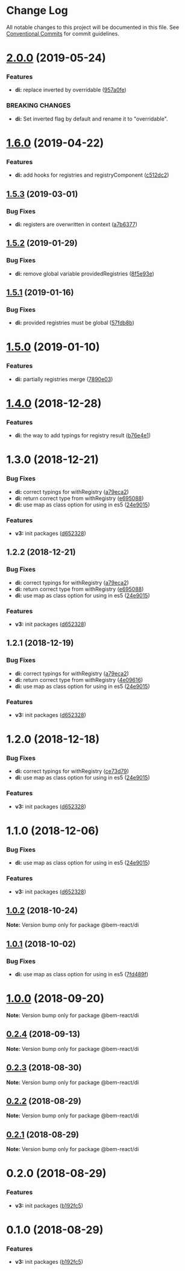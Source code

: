 # Change Log

All notable changes to this project will be documented in this file.
See [Conventional Commits](https://conventionalcommits.org) for commit guidelines.

# [2.0.0](https://github.com/bem/bem-react/tree/master/packages/di/compare/@bem-react/di@1.6.0...@bem-react/di@2.0.0) (2019-05-24)


### Features

* **di:** replace inverted by overridable ([957a0fe](https://github.com/bem/bem-react/commit/957a0fe))


### BREAKING CHANGES

* **di:** Set inverted flag by default and rename it to "overridable".





# [1.6.0](https://github.com/bem/bem-react/tree/master/packages/di/compare/@bem-react/di@1.5.3...@bem-react/di@1.6.0) (2019-04-22)


### Features

* **di:** add hooks for registries and registryComponent ([c512dc2](https://github.com/bem/bem-react/commit/c512dc2))





## [1.5.3](https://github.com/bem/bem-react/tree/master/packages/di/compare/@bem-react/di@1.5.2...@bem-react/di@1.5.3) (2019-03-01)


### Bug Fixes

* **di:** registers are overwritten in context ([a7b6377](https://github.com/bem/bem-react/commit/a7b6377))





## [1.5.2](https://github.com/bem/bem-react/tree/master/packages/di/compare/@bem-react/di@1.5.1...@bem-react/di@1.5.2) (2019-01-29)


### Bug Fixes

* **di:** remove global variable providedRegistries ([8f5e93e](https://github.com/bem/bem-react/commit/8f5e93e))





## [1.5.1](https://github.com/bem/bem-react/tree/master/packages/di/compare/@bem-react/di@1.5.0...@bem-react/di@1.5.1) (2019-01-16)


### Bug Fixes

* **di:** provided registries must be global ([57fdb8b](https://github.com/bem/bem-react/commit/57fdb8b))





# [1.5.0](https://github.com/bem/bem-react/tree/master/packages/di/compare/@bem-react/di@1.4.0...@bem-react/di@1.5.0) (2019-01-10)


### Features

* **di:** partially registries merge ([7890e03](https://github.com/bem/bem-react/commit/7890e03))





# [1.4.0](https://github.com/bem/bem-react/tree/master/packages/di/compare/@bem-react/di@1.3.0...@bem-react/di@1.4.0) (2018-12-28)


### Features

* **di:** the way to add typings for registry result ([b76e4e1](https://github.com/bem/bem-react/commit/b76e4e1))





# 1.3.0 (2018-12-21)


### Bug Fixes

* **di:** correct typings for withRegistry ([a79eca2](https://github.com/bem/bem-react/commit/a79eca2))
* **di:** return correct type from withRegistry ([e695088](https://github.com/bem/bem-react/commit/e695088))
* **di:** use map as class option for using in es5 ([24e9015](https://github.com/bem/bem-react/commit/24e9015))


### Features

* **v3:** init packages ([d652328](https://github.com/bem/bem-react/commit/d652328))





## 1.2.2 (2018-12-21)


### Bug Fixes

* **di:** correct typings for withRegistry ([a79eca2](https://github.com/bem/bem-react/commit/a79eca2))
* **di:** return correct type from withRegistry ([e695088](https://github.com/bem/bem-react/commit/e695088))
* **di:** use map as class option for using in es5 ([24e9015](https://github.com/bem/bem-react/commit/24e9015))


### Features

* **v3:** init packages ([d652328](https://github.com/bem/bem-react/commit/d652328))





## 1.2.1 (2018-12-19)


### Bug Fixes

* **di:** correct typings for withRegistry ([a79eca2](https://github.com/bem/bem-react/commit/a79eca2))
* **di:** return correct type from withRegistry ([4e09616](https://github.com/bem/bem-react/commit/4e09616))
* **di:** use map as class option for using in es5 ([24e9015](https://github.com/bem/bem-react/commit/24e9015))


### Features

* **v3:** init packages ([d652328](https://github.com/bem/bem-react/commit/d652328))





# 1.2.0 (2018-12-18)


### Bug Fixes

* **di:** correct typings for withRegistry ([ce73d79](https://github.com/bem/bem-react/commit/ce73d79))
* **di:** use map as class option for using in es5 ([24e9015](https://github.com/bem/bem-react/commit/24e9015))


### Features

* **v3:** init packages ([d652328](https://github.com/bem/bem-react/commit/d652328))





# 1.1.0 (2018-12-06)


### Bug Fixes

* **di:** use map as class option for using in es5 ([24e9015](https://github.com/bem/bem-react/commit/24e9015))


### Features

* **v3:** init packages ([d652328](https://github.com/bem/bem-react/commit/d652328))





<a name="1.0.2"></a>
## [1.0.2](https://github.com/bem/bem-react-core/compare/@bem-react/di@1.0.1...@bem-react/di@1.0.2) (2018-10-24)

**Note:** Version bump only for package @bem-react/di





<a name="1.0.1"></a>
## [1.0.1](https://github.com/bem/bem-react-core/compare/@bem-react/di@0.2.4...@bem-react/di@1.0.1) (2018-10-02)


### Bug Fixes

* **di:** use map as class option for using in es5 ([7fd489f](https://github.com/bem/bem-react-core/commit/7fd489f))





<a name="1.0.0"></a>
# [1.0.0](https://github.com/bem/bem-react-core/compare/@bem-react/di@0.2.4...@bem-react/di@1.0.0) (2018-09-20)

**Note:** Version bump only for package @bem-react/di





<a name="0.2.4"></a>
## [0.2.4](https://github.com/bem/bem-react-core/compare/@bem-react/di@0.2.3...@bem-react/di@0.2.4) (2018-09-13)

**Note:** Version bump only for package @bem-react/di





<a name="0.2.3"></a>
## [0.2.3](https://github.com/bem/bem-react-core/compare/@bem-react/di@0.2.2...@bem-react/di@0.2.3) (2018-08-30)

**Note:** Version bump only for package @bem-react/di





<a name="0.2.2"></a>
## [0.2.2](https://github.com/bem/bem-react-core/compare/@bem-react/di@0.2.1...@bem-react/di@0.2.2) (2018-08-29)

**Note:** Version bump only for package @bem-react/di





<a name="0.2.1"></a>
## [0.2.1](https://github.com/bem/bem-react-core/compare/@bem-react/di@0.2.0...@bem-react/di@0.2.1) (2018-08-29)

**Note:** Version bump only for package @bem-react/di





<a name="0.2.0"></a>
# 0.2.0 (2018-08-29)


### Features

* **v3:** init packages ([b192fc5](https://github.com/bem/bem-react-core/commit/b192fc5))





<a name="0.1.0"></a>
# 0.1.0 (2018-08-29)


### Features

* **v3:** init packages ([b192fc5](https://github.com/bem/bem-react-core/commit/b192fc5))
